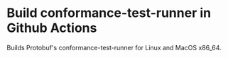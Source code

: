 # Build conformance-test-runner in Github Actions

Builds Protobuf's conformance-test-runner for Linux and MacOS x86_64.
